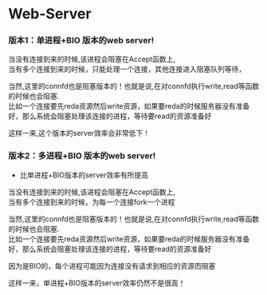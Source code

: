 # Web-Server

### 版本1：单进程+BIO 版本的web server!  
  
  当没有连接到来的时候,该进程会阻塞在Accept函数上,  
  当有多个连接到来的时候，只能处理一个连接，其他连接进入阻塞队列等待，  
  
  当然,这里的connfd也是阻塞版本的！也就是说,在对connfd执行write,read等函数的时候也会阻塞.  
  比如一个连接要先reda资源然后write资源，如果要reda的时候服务器没有准备好，那么系统会阻塞处理该连接的进程，等待要read的资源准备好  
  
  这样一来,这个版本的server效率会非常低下！
  
  
  
### 版本2：多进程+BIO 版本的web server!

  * 比单进程+BIO版本的server效率有所提高  

  当没有连接到来的时候,该进程会阻塞在Accept函数上,  
  当有多个连接到来的时候，为每一个连接fork一个进程  

  当然,这里的connfd也是阻塞版本的！也就是说,在对connfd执行write,read等函数的时候也会阻塞.  
  比如一个连接要先reda资源然后write资源，如果要reda的时候服务器没有准备好，那么系统会阻塞处理该连接的进程，等待要read的资源准备好  

  因为是BIO的，每个进程可能因为连接没有请求到相应的资源而阻塞

  这样一来，单进程+BIO版本的server效率仍然不是很高！
